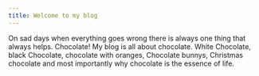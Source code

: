 ```yaml
---
title: Welcome to my blog
---
```

On sad days when everything goes wrong there is always one thing that always helps. Chocolate! My blog is all about chocolate. White Chocolate, black Chocolate, chocolate with oranges, Chocolate bunnys, Christmas chocolate and most importantly why chocolate is the essence of life.
